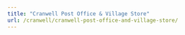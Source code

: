 ```yaml
---
title: "Cranwell Post Office & Village Store"
url: /cranwell/cranwell-post-office-and-village-store/
---
```

